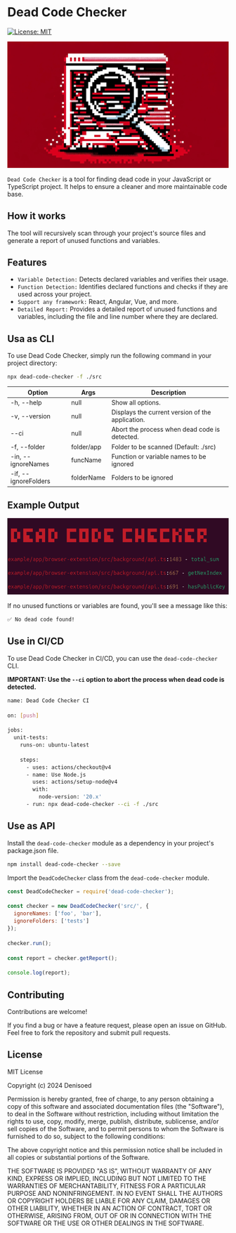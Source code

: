 # Dead Code Checker

[![License: MIT](https://img.shields.io/badge/License-MIT-yellow.svg)](https://opensource.org/licenses/MIT)

![Preview](preview.webp)

`Dead Code Checker` is a tool for finding dead code in your JavaScript or TypeScript project. It helps to ensure a cleaner and more maintainable code base.

## How it works

The tool will recursively scan through your project's source files and generate a report of unused functions and variables.

## Features

- `Variable Detection:` Detects declared variables and verifies their usage.
- `Function Detection:` Identifies declared functions and checks if they are used across your project.
- `Support any framework:` React, Angular, Vue, and more.
- `Detailed Report:` Provides a detailed report of unused functions and variables, including the file and line number where they are declared.

## Usa as CLI

To use Dead Code Checker, simply run the following command in your project directory:

```bash
npx dead-code-checker -f ./src
```

| Option | Args | Description |
| --- | --- | --- |
| -h, --help | null | Show all options. |
| -v, --version | null | Displays the current version of the application. |
| --ci | null | Abort the process when dead code is detected. |
| -f, --folder | folder/app | Folder to be scanned (Default: ./src) |
| -in, --ignoreNames | funcName | Function or variable names to be ignored |
| -if, --ignoreFolders | folderName | Folders to be ignored |

## Example Output

![Report](report.png)

If no unused functions or variables are found, you'll see a message like this:

```bash
✅ No dead code found!
```

## Use in CI/CD

To use Dead Code Checker in CI/CD, you can use the `dead-code-checker` CLI.

**IMPORTANT: Use the `--ci` option to abort the process when dead code is detected.**

```bash
name: Dead Code Checker CI

on: [push]

jobs:
  unit-tests:
    runs-on: ubuntu-latest

    steps:
      - uses: actions/checkout@v4
      - name: Use Node.js
        uses: actions/setup-node@v4
        with:
          node-version: '20.x'
      - run: npx dead-code-checker --ci -f ./src
```

## Use as API

Install the `dead-code-checker` module as a dependency in your project's package.json file.

```bash
npm install dead-code-checker --save
```

Import the `DeadCodeChecker` class from the `dead-code-checker` module.

```javascript
const DeadCodeChecker = require('dead-code-checker');

const checker = new DeadCodeChecker('src/', {
  ignoreNames: ['foo', 'bar'],
  ignoreFolders: ['tests']
});

checker.run();

const report = checker.getReport();

console.log(report);
```

## Contributing

Contributions are welcome!

If you find a bug or have a feature request, please open an issue on GitHub. Feel free to fork the repository and submit pull requests.

## License

MIT License

Copyright (c) 2024 Denisoed

Permission is hereby granted, free of charge, to any person obtaining a copy of this software and associated documentation files (the "Software"), to deal in the Software without restriction, including without limitation the rights to use, copy, modify, merge, publish, distribute, sublicense, and/or sell copies of the Software, and to permit persons to whom the Software is furnished to do so, subject to the following conditions:

The above copyright notice and this permission notice shall be included in all copies or substantial portions of the Software.

THE SOFTWARE IS PROVIDED "AS IS", WITHOUT WARRANTY OF ANY KIND, EXPRESS OR IMPLIED, INCLUDING BUT NOT LIMITED TO THE WARRANTIES OF MERCHANTABILITY, FITNESS FOR A PARTICULAR PURPOSE AND NONINFRINGEMENT. IN NO EVENT SHALL THE AUTHORS OR COPYRIGHT HOLDERS BE LIABLE FOR ANY CLAIM, DAMAGES OR OTHER LIABILITY, WHETHER IN AN ACTION OF CONTRACT, TORT OR OTHERWISE, ARISING FROM, OUT OF OR IN CONNECTION WITH THE SOFTWARE OR THE USE OR OTHER DEALINGS IN THE SOFTWARE.
